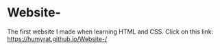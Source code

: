 # Website-
The first website I made when learning HTML and CSS. 
Click on this link: https://humyrat.github.io/Website-/
